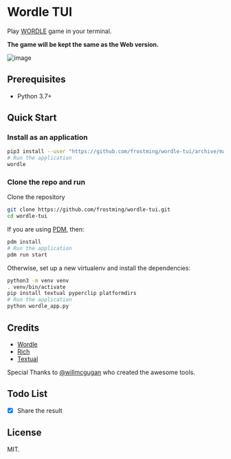# Wordle TUI

Play [WORDLE] game in your terminal.

**The game will be kept the same as the Web version.**

![image](https://user-images.githubusercontent.com/16336606/149886222-6434ef31-584f-43b2-917c-a76ecf5b6fc8.png)

## Prerequisites

- Python 3.7+

## Quick Start

### Install as an application

```bash
pip3 install --user "https://github.com/frostming/wordle-tui/archive/main.zip"
# Run the application
wordle
```

### Clone the repo and run

Clone the repository

```bash
git clone https://github.com/frostming/wordle-tui.git
cd wordle-tui
```

If you are using [PDM](https://pdm.fming.dev), then:

```bash
pdm install
# Run the application
pdm run start
```

Otherwise, set up a new virtualenv and install the dependencies:

```bash
python3 -m venv venv
. venv/bin/activate
pip install textual pyperclip platformdirs
# Run the application
python wordle_app.py
```

## Credits

- [Wordle]
- [Rich]
- [Textual]

[wordle]: https://www.powerlanguage.co.uk/wordle/
[rich]: https://github.com/Textualize/rich
[textual]: https://github.com/Textualize/textual

Special Thanks to [@willmcgugan](https://github.com/willmcgugan) who created the awesome tools.

## Todo List

- [x] Share the result

## License

MIT.
